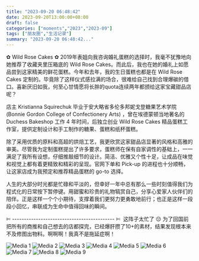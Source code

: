 ```yaml
---
title: "2023-09-20 06:48:42"
date: 2023-09-20T13:00:00+08:00
draft: false
categories: ["moments","2023","2023-09"]
tags: ["朋友圈","生活记录"]
summary: "2023-09-20 06:48:42..."
---
```


✿ Wild Rose Cakes ✿
​
2019年表姐向我咨询婚礼蛋糕的选择时，我毫不犹豫地向她推荐了收藏夹里压箱底的 Wild Rose Cakes。而此后，我也在她的婚礼上如愿品尝到这家精美的鲜花蛋糕。今年和去年，我的生日蛋糕也都是在 Wild Rose Cakes 定制的。毕竟除了这样仪式感拉满的场合，很难给自己找到合理爆碳的借口。喜新厌旧如我，何至心甘情愿将长胖的quota连续两年都颁给这家宝藏甜品店呢？

店主 Kristianna Squirechuk 毕业于安大略省多伦多邦妮戈登糖果艺术学院 (Bonnie Gordon College of Confectionery Arts) ，曾在埃德蒙顿当地著名的 Duchess Bakeshop 工作 4 年时间，后独立创业 Wild Rose Cakes 精品蛋糕工作室，提供定制设计和手工制作的糖果、蛋糕和纸杯蛋糕。

除了采用优质的原料和高超的烘焙工艺，我更欣赏这家甜品店显著的风格和高雅的审美。尽管我为定制蛋糕提出了许多要求，蛋糕师在保有自家调性的基础上，一一满足了我所有设想，仔细推敲细节的设计。简洁、优雅又个性十足，让成品在味觉和视觉上都有着更精致和精彩的呈现。官网下单和 Pick-up 的进程也十分顺畅，让这家店成为我预定和推荐精品蛋糕的 go-to 选择。

人生的大部分时光都是忙碌和平淡的，但幸好一年中总有那么一些时刻值得我们为程式化的日常按下暂停键。用甜蜜和珍贵的礼物犒赏自己，分享心爱家人伙伴们的陪伴。正是这样一个个小期待，支撑着我们更努力更勇敢地前行；也正是这样一段段小回忆，串联成为生命中值得回味的瞬间。

​✄ ------------------------------------------- ✄
​
​这阵子太忙了 😔 为了回国前把所有的商推和自己想去的店都探完，已经爆肝攒了10+的素材，结果发现根本来不及修图出物料。啊啊啊！我真不是拖延症啊！

![Media 1](/Moments/photos/2023-09-20/202309200648420.jpg)
![Media 2](/Moments/photos/2023-09-20/202309200648421.jpg)
![Media 3](/Moments/photos/2023-09-20/202309200648422.jpg)
![Media 4](/Moments/photos/2023-09-20/202309200648423.jpg)
![Media 5](/Moments/photos/2023-09-20/202309200648424.jpg)
![Media 6](/Moments/photos/2023-09-20/202309200648425.jpg)
![Media 7](/Moments/photos/2023-09-20/202309200648426.jpg)
![Media 8](/Moments/photos/2023-09-20/202309200648427.jpg)
![Media 9](/Moments/photos/2023-09-20/202309200648428.jpg)

